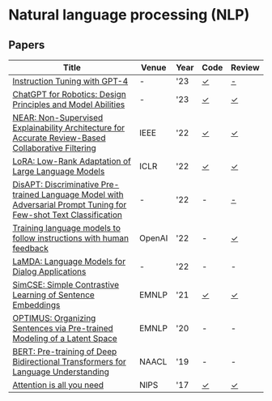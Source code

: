 # Natural language processing (NLP) 
## Papers
| Title | Venue | Year | Code | Review |
|-|-|-|-|-|
| [Instruction Tuning with GPT-4](https://arxiv.org/abs/2304.03277) | - | '23 | [✓](https://github.com/Instruction-Tuning-with-GPT-4/GPT-4-LLM) | [-](./InstructioinTuningWithGPT4/) |
| [ChatGPT for Robotics: Design Principles and Model Abilities](https://www.microsoft.com/en-us/research/uploads/prod/2023/02/ChatGPT___Robotics.pdf) | - | '23 | [✓](https://github.com/microsoft/PromptCraft-Robotics) | [✓](./ChatGPT4Robotics/) |
| [NEAR: Non-Supervised Explainability Architecture for Accurate Review-Based Collaborative Filtering](./NEAR.pdf) | IEEE | '22 | [✓](https://github.com/IKMLab/PHD_Dissertation_Reinald_Pugoy_P78077040) | [✓](./NEAR/) |
| [LoRA: Low-Rank Adaptation of Large Language Models](https://arxiv.org/abs/2106.09685) | ICLR | '22 | [✓](https://github.com/huggingface/peft/blob/main/src/peft/tuners/lora.py) | [✓](./Lora/) |
| [DisAPT: Discriminative Pre-trained Language Model with Adversarial Prompt Tuning for Few-shot Text Classification]() | - | '22 | - | [-](./DisAPT/) | 
| [Training language models to follow instructions with human feedback](https://arxiv.org/pdf/2203.02155.pdf) | OpenAI | '22 | - | [✓](./ChatGPT) |
| [LaMDA: Language Models for Dialog Applications](https://arxiv.org/pdf/2201.08239.pdf) | - | '22 | - | - |
| [SimCSE: Simple Contrastive Learning of Sentence Embeddings](https://arxiv.org/abs/2104.08821) | EMNLP | '21 | [✓](https://github.com/princeton-nlp/SimCSE) | [✓](./SimCSE/) |
| [OPTIMUS: Organizing Sentences via Pre-trained Modeling of a Latent Space](https://arxiv.org/abs/2004.04092) | EMNLP | '20 | - | - |
| [BERT: Pre-training of Deep Bidirectional Transformers for Language Understanding](https://aclanthology.org/N19-1423/) | NAACL | '19 | - | - |
| [Attention is all you need](https://arxiv.org/abs/1706.03762) | NIPS | '17 | [✓](https://nlp.seas.harvard.edu/2018/04/03/attention.html) | [✓](./AttentionIsAllYouNeed/) |
